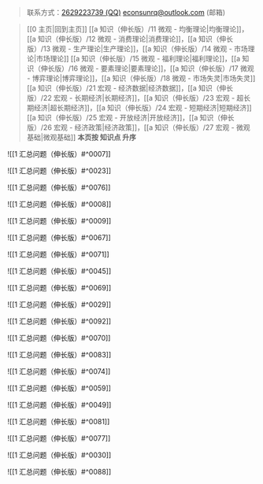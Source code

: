 > 联系方式：<a href="https://qm.qq.com/q/iA1sKuakak">2629223739 (QQ)</a> <a href="mailto:econsunrq@outlook.com">econsunrq@outlook.com (邮箱)</a>

> [[0 主页|回到主页]]
> [[a 知识（伸长版）/11 微观 - 均衡理论|均衡理论]]，[[a 知识（伸长版）/12 微观 - 消费理论|消费理论]]，[[a 知识（伸长版）/13 微观 - 生产理论|生产理论]]，[[a 知识（伸长版）/14 微观 - 市场理论|市场理论]]
> [[a 知识（伸长版）/15 微观 - 福利理论|福利理论]]，[[a 知识（伸长版）/16 微观 - 要素理论|要素理论]]，[[a 知识（伸长版）/17 微观 - 博弈理论|博弈理论]]，[[a 知识（伸长版）/18 微观 - 市场失灵|市场失灵]]
> [[a 知识（伸长版）/21 宏观 - 经济数据|经济数据]]，[[a 知识（伸长版）/22 宏观 - 长期经济|长期经济]]，[[a 知识（伸长版）/23 宏观 - 超长期经济|超长期经济]]，[[a 知识（伸长版）/24 宏观 - 短期经济|短期经济]]
> [[a 知识（伸长版）/25 宏观 - 开放经济|开放经济]]，[[a 知识（伸长版）/26 宏观 - 经济政策|经济政策]]，[[a 知识（伸长版）/27 宏观 - 微观基础|微观基础]]
> **本页按 知识点 升序**

![[1 汇总问题（伸长版）#^0007]]

![[1 汇总问题（伸长版）#^0023]]

![[1 汇总问题（伸长版）#^0076]]

![[1 汇总问题（伸长版）#^0008]]

![[1 汇总问题（伸长版）#^0009]]

![[1 汇总问题（伸长版）#^0067]]

![[1 汇总问题（伸长版）#^0071]]

![[1 汇总问题（伸长版）#^0045]]

![[1 汇总问题（伸长版）#^0069]]

![[1 汇总问题（伸长版）#^0029]]

![[1 汇总问题（伸长版）#^0092]]

![[1 汇总问题（伸长版）#^0070]]

![[1 汇总问题（伸长版）#^0083]]

![[1 汇总问题（伸长版）#^0074]]

![[1 汇总问题（伸长版）#^0059]]

![[1 汇总问题（伸长版）#^0049]]

![[1 汇总问题（伸长版）#^0081]]

![[1 汇总问题（伸长版）#^0077]]

![[1 汇总问题（伸长版）#^0030]]

![[1 汇总问题（伸长版）#^0088]]